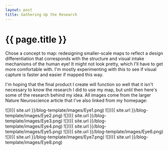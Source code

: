 ```yaml
---
layout: post
title: Gathering Up the Research
---
```


{{ page.title }}
================

<p class="meta">

Chose a concept to map: redesigning smaller-scale maps to reflect a design differentiation that corresponds with the structure and visual intake mechanisms of the human eye! It might not look pretty, which I'll have to get more comfortable with. I'm mostly experimenting with this to see if visual capture is faster and easier if mapped this way.

I'm hoping that the final product I create will function so well that it isn't necessary to know the research I did to use my map, but until then here's some of the research behind my idea. All images come from the larger Nature Neuroscience article that I've also linked from my homepage:

![]({{ site.url }}/blog-template/images/Eye1.png)
![]({{ site.url }}/blog-template/images/Eye2.png)
![]({{ site.url }}/blog-template/images/Eye3.png)
![]({{ site.url }}/blog-template/images/Eye4.png)
![]({{ site.url }}/blog-template/images/Eye5.png)
![]({{ site.url }}/blog-template/images/Eye6.png)
![]({{ site.url }}/blog-template/images/Eye7.png)
![]({{ site.url }}/blog-template/images/Eye8.png)
